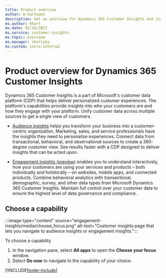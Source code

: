 ```yaml
---
title: Product overview
author: m-hartmann
description: Get an overview for Dynamics 365 Customer Insights and its capabilities.
ms.author: mhart
ms.date: 02/16/2021
ms.service: customer-insights
ms.topic: overview
ms.manager: shellyha
ms.custom: intro-internal
---
```


# Product overview for Dynamics 365 Customer Insights

Dynamics 365 Customer Insights is a part of Microsoft's customer data platform (CDP) that helps deliver personalized customer experiences. The platform's capabilities provide insights into who your customers are and how they engage with your platform. Unify customer data across multiple sources to get a single view of customers.


- [Audience insights](audience-insights/overview.md) helps you transform your business into a customer-centric organization. Marketing, sales, and service professionals have the insights they need to personalize experiences. Connect data from transactional, behavioral, and observational sources to create a 360-degree customer view. See results faster with a CDP designed to deliver insights that can be acted upon. 

- [Engagement insights (preview)](engagement-insights/index.yml) enables you to understand interactively, how your customers are using your services and products – both individually and holistically – on websites, mobile apps, and connected products. Combine behavioral analytics with transactional, demographic, survey, and other data types from Microsoft Dynamics 365 Customer Insights. Maintain full control over your customer data to ensure the highest level of data governance and compliance.
 
## Choose a capability

:::image type="content" source="engagement-insights/media/choose_focus.png" alt-text="Customer insights page that lets you navigate to audience insights or engagement insights.":::

To choose a capability

1. In the navigation pane, select **All apps** to open the **Choose your focus** window.
1. Select **Go now** to navigate to the capability of your choice.


[!INCLUDE[footer-include](includes/footer-banner.md)]